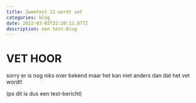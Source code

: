 ```yaml
---
title: Zwemfest 12 wordt vet
categories: blog
date: 2022-03-02T22:20:12.877Z
description: een test-blog
---
```

# VET HOOR

sorry er is nog niks over bekend maar het kan niet anders dan dat het vet wordt! 

(ps dit is dus een test-bericht)